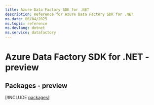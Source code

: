 ```yaml
---
title: Azure Data Factory SDK for .NET
description: Reference for Azure Data Factory SDK for .NET
ms.date: 06/04/2025
ms.topic: reference
ms.devlang: dotnet
ms.service: datafactory
---
```

# Azure Data Factory SDK for .NET - preview
## Packages - preview
[!INCLUDE [packages](data-factory-index.md)]